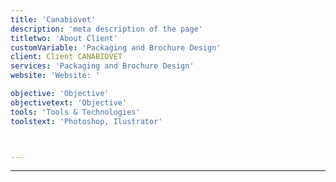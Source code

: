 ```yaml
---
title: 'Canabiovet'
description: 'meta description of the page'
titletwo: 'About Client'
customVariable: 'Packaging and Brochure Design'
client: Client CANABIOVET
services: 'Packaging and Brochure Design'
website: 'Website: '

objective: 'Objective'
objectivetext: 'Objective'
tools: 'Tools & Technologies'
toolstext: 'Photoshop, Ilustrator'



---
```



<!-- 
Objective

Lorem ipsum.

Tools & Technologies

HTML, CSS, JavaScript, Vue.js, TailwindCSS, AdobeXD

Share This

### Description

Welcome to the world of CANABIOVET, where innovative design meets the tranquility of nature. Our packaging and brochure design aim to create a harmonious blend of aesthetics and functionality, catering to the unique needs of our equine companions.

---

### Design Philosophy

At CANABIOVET, we believe in the power of clean design to create a calming environment for horses. Our design philosophy revolves around simplicity, functionality, and a touch of elegance. The use of the Tahoma font, with varying weights, reflects our commitment to clarity and readability.

---

### Features

- **Soothing Typography**: The Tahoma font, carefully chosen for its calming effect, contributes to a stress-free reading experience.

- **Clean Layout**: Our design emphasizes a clutter-free layout, allowing for easy navigation and a sense of visual calmness.

- **Natural Color Palette**: Inspired by the serene colors of nature, our palette is gentle on the eyes and promotes a tranquil atmosphere.

---

### Conclusion

CANABIOVET is more than just a product; it's an experience. Our packaging and brochure design are crafted with the well-being of horses in mind, ensuring a serene and stress-free interaction. Embrace the tranquility, embrace CANABIOVET. -->

---

